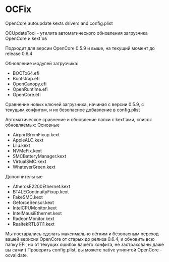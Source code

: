 # OCFix
 OpenCore autoupdate kexts drivers and config.plist

OCUpdateTool - утилита автоматического обновления загрузчика OpenCore и kext'ов

Подходит для версии OpenCore 0.5.9 и выше, на текущий момент до release 0.6.4

Обновление модулей загрузчика:
- BOOTx64.efi
- Bootstrap.efi
- OpenCanopy.efi
- OpenRuntime.efi
- OpenCore.efi

Сравнение новых ключей загрузчика, начиная с версии 0.5.9, с текущим конфигом, и их безопасное добавление в config.plist

Автоматическое сравнение и обновление папки с kext'ами, список обновляемых:
Основные
- AirportBrcmFixup.kext
- AppleALC.kext
- Lilu.kext
- NVMeFix.kext
- SMCBatteryManager.kext
- VirtualSMC.kext
- WhateverGreen.kext

Дополнительные
- AtherosE2200Ethernet.kext
- BT4LEContinuityFixup.kext
- FakeSMC.kext
- GeforceSensor.kext
- IntelCPUMonitor.kext
- IntelMausiEthernet.kext
- RadeonMonitor.kext
- RealtekRTL8111.kext

Мы постарались сделать максимально лёгким и безопасным переход вашей верисии OpenCore от старых до релиза 0.6.4, и обновить всю папку EFI, но от текущих ошибок вашего конфига, не застрахованы даже вы сами:) Проверить config.plist, вы можете native утилитой OpenCore - ocvalidate.
